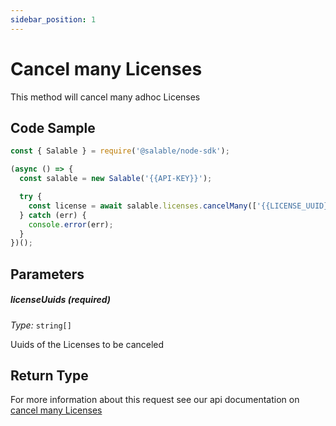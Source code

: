 ```yaml
---
sidebar_position: 1
---
```


# Cancel many Licenses

This method will cancel many adhoc Licenses

## Code Sample

```typescript
const { Salable } = require('@salable/node-sdk');

(async () => {
  const salable = new Salable('{{API-KEY}}');

  try {
    const license = await salable.licenses.cancelMany(['{{LICENSE_UUID}}', '{{LICENSE_UUID}}']);
  } catch (err) {
    console.error(err);
  }
})();
```

## Parameters

##### licenseUuids (_required_)

_Type:_ `string[]`

Uuids of the Licenses to be canceled

## Return Type

For more information about this request see our api documentation on [cancel many Licenses](https://docs.salable.app/api#tag/Licenses/operation/cancelLicenses)
